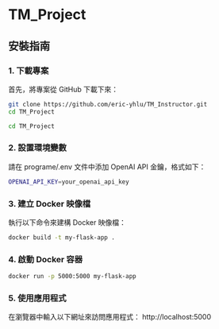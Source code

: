 # TM_Project

## 安裝指南

### 1. 下載專案
首先，將專案從 GitHub 下載下來：
```bash
git clone https://github.com/eric-yhlu/TM_Instructor.git
cd TM_Project
```
```bash
cd TM_Project
```
### 2. 設置環境變數
請在 programe/.env 文件中添加 OpenAI API 金鑰，格式如下：
```bash
OPENAI_API_KEY=your_openai_api_key
```
### 3. 建立 Docker 映像檔
執行以下命令來建構 Docker 映像檔：
```bash
docker build -t my-flask-app .
```
### 4. 啟動 Docker 容器
```bash
docker run -p 5000:5000 my-flask-app
```
### 5. 使用應用程式
在瀏覽器中輸入以下網址來訪問應用程式： http://localhost:5000


